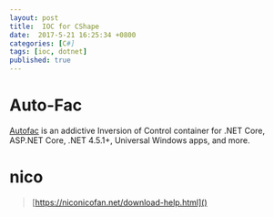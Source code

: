 ```yaml
---
layout: post
title:  IOC for CShape
date:  2017-5-21 16:25:34 +0800
categories: [C#]
tags: [ioc, dotnet]
published: true
---
```


# Auto-Fac

[Autofac](https://autofac.org/) is an addictive Inversion of Control container for .NET Core, ASP.NET Core, .NET 4.5.1+, Universal Windows apps, and more.


# nico

> [https://niconicofan.net/download-help.html]()



